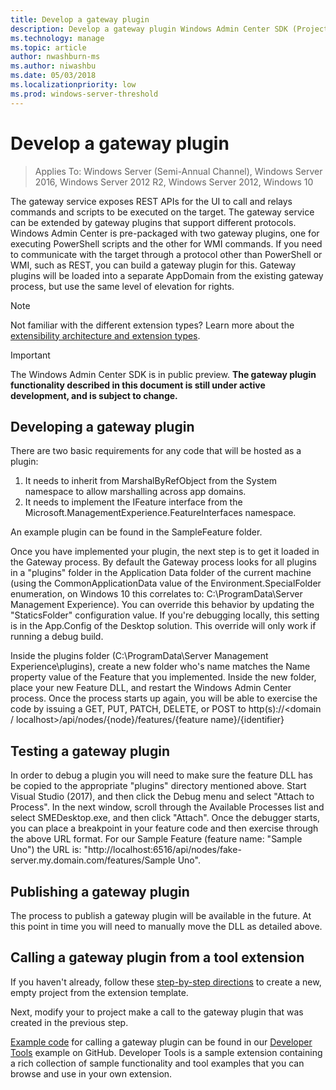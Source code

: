 ```yaml
---
title: Develop a gateway plugin
description: Develop a gateway plugin Windows Admin Center SDK (Project Honolulu)
ms.technology: manage
ms.topic: article
author: nwashburn-ms
ms.author: niwashbu
ms.date: 05/03/2018
ms.localizationpriority: low
ms.prod: windows-server-threshold
---
```


# Develop a gateway plugin

>Applies To: Windows Server (Semi-Annual Channel), Windows Server 2016, Windows Server 2012 R2, Windows Server 2012, Windows 10

The gateway service exposes REST APIs for the UI to call and relays commands and scripts to be executed on the target. The gateway service can be extended by gateway plugins that support different protocols. Windows Admin Center is pre-packaged with two gateway plugins, one for executing PowerShell scripts and the other for WMI commands. If you need to communicate with the target through a protocol other than PowerShell or WMI, such as REST, you can build a gateway plugin for this. Gateway plugins will be loaded into a separate AppDomain from the existing gateway process, but use the same level of elevation for rights.

> [!NOTE]
> Not familiar with the different extension types? Learn more about the [extensibility architecture and extension types](understand-extensions.md).

> [!IMPORTANT]
> The Windows Admin Center SDK is in public preview.  **The gateway plugin functionality described in this document is still under active development, and is subject to change.**

## Developing a gateway plugin

There are two basic requirements for any code that will be hosted as a plugin:
1) It needs to inherit from MarshalByRefObject from the System namespace to allow marshalling across app domains.
2) It needs to implement the IFeature interface from the Microsoft.ManagementExperience.FeatureInterfaces namespace.

An example plugin can be found in the SampleFeature folder.

Once you have implemented your plugin, the next step is to get it loaded in the Gateway process. By default the Gateway process looks for all plugins in a "plugins" folder in the Application Data folder of the current machine (using the CommonApplicationData value of the Environment.SpecialFolder enumeration, on Windows 10 this correlates to: C:\ProgramData\Server Management Experience). You can override this behavior by updating the "StaticsFolder" configuration value. If you're debugging locally, this setting is in the App.Config of the Desktop solution. This override will only work if running a debug build.

Inside the plugins folder (C:\ProgramData\Server Management Experience\plugins), create a new folder who's name matches the Name property value of the Feature that you implemented. Inside the new folder, place your new Feature DLL, and restart the Windows Admin Center process. Once the process starts up again, you will be able to exercise the code by issuing a GET, PUT, PATCH, DELETE, or POST to http(s)://<domain / localhost>/api/nodes/{node}/features/{feature name}/{identifier}

## Testing a gateway plugin

In order to debug a plugin you will need to make sure the feature DLL has be copied to the appropriate "plugins" directory mentioned above. Start Visual Studio (2017), and then click the Debug menu and select "Attach to Process". In the next window, scroll through the Available Processes list and select SMEDesktop.exe, and then click "Attach". Once the debugger starts, you can place a breakpoint in your feature code and then exercise through the above URL format. For our Sample Feature (feature name: "Sample Uno") the URL is: "http://localhost:6516/api/nodes/fake-server.my.domain.com/features/Sample Uno".

## Publishing a gateway plugin

The process to publish a gateway plugin will be available in the future. At this point in time you will need to manually move the DLL as detailed above.

## Calling a gateway plugin from a tool extension

If you haven't already, follow these [step-by-step directions](developing-extensions.md) to create a new, empty project from the extension template. 

Next, modify your to project make a call to the gateway plugin that was created in the previous step.

[Example code](https://github.com/Microsoft/windows-admin-center-sdk/tree/master/windows-admin-center-developer-tools/src/app/hello/dll-example) for calling a gateway plugin can be found in our [Developer Tools](https://github.com/Microsoft/windows-admin-center-sdk/tree/master/windows-admin-center-developer-tools) example on GitHub.  Developer Tools is a sample extension containing a rich collection of sample functionality and tool examples that you can browse and use in your own extension. 



